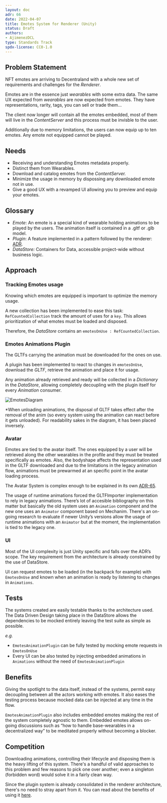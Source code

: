 ```yaml
---
layout: doc
adr: 66
date: 2022-04-07
title: Emotes System for Renderer (Unity)
status: Draft
authors:
- AjimenezDCL
type: Standards Track
spdx-license: CC0-1.0
---
```


## Problem Statement

NFT emotes are arriving to Decentraland with a whole new set of requirements and challenges for the _Renderer_.

Emotes are in the essence just _wearables_ with some extra data. The same UX expected from _wearables_ are now expected from emotes. They have representations, rarity, tags, you can sell or trade them...

The client now longer will contain all the emotes embedded, most of them will live in the _ContentServer_ and this process must be invisble to the user.

Additionally due to memory limitations, the users can now equip up to ten emotes. Any emote not equipped cannot be played.

## Needs

- Receiving and understanding Emotes metadata properly.
- Distinct them from Wearables.
- Download and catalog emotes from the _ContentServer._
- Minimize the usage in memory by dispossing any downloaded emote not in use.
- Give a good UX with a revamped UI allowing you to preview and equip your emotes.

## Glossary

- _Emote_: An emote is a special kind of wearable holding animations to be played by the users. The animation itself is contained in a .gltf or .glb model.
- _Plugin_: A feature implemented in a pattern followed by the renderer: [ADR](/adr/ADR-56).
- _DataStore:_ Containers for Data, accessible project-wide without business logic.

## Approach

### Tracking Emotes usage

Knowing which emotes are equipped is important to optimize the memory usage.

A new collection has been implemented to ease this task: `RefCountedCollection` track the amount of uses for a `key`. This allows prioritization of what emotes must be loaded and disposed.

Therefore, the _DataStore_ contains an `emotesOnUse : RefCountedCollection`.

### Emotes Animations Plugin

The GLTFs carrying the animation must be downloaded for the ones on use.

A plugin has been implemented to react to changes in `emotesOnUse`, download the _GLTF_, retrieve the animation and place it for usage.

Any animation already retrieved and ready will be collected in a _Dictionary_ in the _DataStore_, allowing completely decoupling with the plugin itself for every _Animation_ consumer.

![EmotesDiagram](resources/ADR-66/emotes-diagram.png)

\*When unloading animations, the disposal of GLTF takes effect after the removal of the anim (so every system using the animation can react before it gets unloaded). For readability sakes in the diagram, it has been placed inversely.

### Avatar

Emotes are tied to the avatar itself. The ones equipped by a user will be retrieved along the other wearables in the profile and they must be treated specifically as emotes. Also, the bodyshape affects the representation used in the GLTF downloaded and due to the limitations in the legacy animation flow, animations must be prewarmed at an specific point in the avatar loading process.

The Avatar System is complex enough to be explained in its own [ADR-65](/adr/ADR-65).

The usage of runtime animations forced the GLTFImporter implementation to rely in legacy animations. There’s lot of accesible bibliography on this matter but basically the old system uses an `Animation` component and the new one uses an `Animator` component based on Mechanim. There's an on-going research to evaluate if newer Unity’s versions allow the usage of runtime animations with an `Animator` but at the moment, the implementation is tied to the legacy one.

### UI

Most of the UI complexity is just Unity specific and falls over the ADR’s scope. The key requirement from the architecture is already constrained by the use of DataStore.

UI can request emotes to be loaded (in the backpack for example) with `EmotesOnUse` and known when an animation is ready by listening to changes in `Animations`.

## Tests

The systems created are easily testable thanks to the architecture used. The Data Driven Design taking place in the DataStore allows the dependencies to be mocked entirely leaving the test suite as simple as possible.

_e.g._

- `EmotesAnimationPlugin` can be fully tested by mocking emote requests in `EmotesOnUse`
- Every UI can be also tested by injecting embedded animations in `Animations` without the need of `EmotesAnimationPlugin`

## Benefits

Giving the spotlight to the data itself, instead of the systems, permit easy decoupling between all the actors working with emotes. It also eases the testing process because mocked data can be injected at any time in the flow.

`EmotesAnimationPlugin` also includes embedded emotes making the rest of the system completely agnostic to them. Embedded emotes allows on-going discussions such as “how to handle base-wearables in a decentralized way” to be meditated properly without becoming a blocker.

## Competition

Downloading animations, controlling their lifecycle and disposing them is the heavy lifting of this system. There's a handful of valid approaches to this problem and few reasons to pick one over another; even a singleton (forbidden word) would solve it in a fairly clean way.

Since the plugin system is already consolidated in the renderer architecture, there's no need to stray apart from it. You can read about the benefits of using it
[here](/adr/ADR-56).
